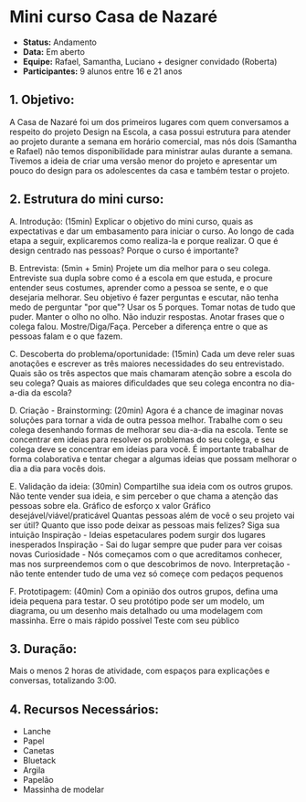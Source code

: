 # Mini curso Casa de Nazaré
* **Status:** Andamento 
* **Data:** Em aberto
* **Equipe:** Rafael, Samantha, Luciano + designer convidado (Roberta)
* **Participantes:** 9 alunos entre 16 e 21 anos


## 1. Objetivo:

A Casa de Nazaré foi um dos primeiros lugares com quem conversamos a respeito do projeto Design na Escola, a casa possui estrutura para atender ao projeto durante a semana em horário comercial, mas nós dois (Samantha e Rafael) não temos disponibilidade para ministrar aulas durante a semana.
Tivemos a ideia de criar uma versão menor do projeto e apresentar um pouco do design para os adolescentes da casa e também testar o projeto. 

## 2. Estrutura do mini curso:

A. Introdução: (15min) 
Explicar o objetivo do mini curso, quais as expectativas e dar um embasamento para iniciar o curso. Ao longo de cada etapa a seguir, explicaremos como realiza-la e porque realizar.
O que é design centrado nas pessoas?
Porque o curso é importante?

B. Entrevista: (5min + 5min)
Projete um dia melhor para o seu colega. Entreviste sua dupla sobre como é a escola em que estuda, e procure entender seus costumes, aprender como a pessoa se sente, e o que desejaria melhorar. Seu objetivo é fazer perguntas e escutar, não tenha medo de perguntar "por que"?
Usar os 5 porques.
Tomar notas de tudo que puder.
Manter o olho no olho.
Não induzir respostas.
Anotar frases que o colega falou.
Mostre/Diga/Faça.
Perceber a diferença entre o que as pessoas falam e o que fazem.

C. Descoberta do problema/oportunidade: (15min)
Cada um deve reler suas anotações e escrever as três maiores necessidades do seu entrevistado.
Quais são os três aspectos que mais chamaram atenção sobre a escola do seu colega?
Quais as maiores dificuldades que seu colega encontra no dia-a-dia da escola?

D. Criação - Brainstorming: (20min)
Agora é a chance de imaginar novas soluções para tornar a vida de outra pessoa melhor.
Trabalhe com o seu colega desenhando formas de melhorar seu dia-a-dia na escola.
Tente se concentrar em ideias para resolver os problemas do seu colega, e seu colega deve se concentrar em ideias para você. 
É importante trabalhar de forma colaborativa e tentar chegar a algumas ideias que possam melhorar o dia a dia para vocês dois.

E. Validação da ideia: (30min)
Compartilhe sua ideia com os outros grupos. Não tente vender sua ideia, e sim perceber o que chama a atenção das pessoas sobre ela.
Gráfico de esforço x valor
Gráfico desejável/viável/praticável
Quantas pessoas além de você o seu projeto vai ser útil?
Quanto que isso pode deixar as pessoas mais felizes?
Siga sua intuição
Inspiração - Ideias espetaculares podem surgir dos lugares inesperados 
Inspiração - Sai do lugar sempre que puder para ver coisas novas
Curiosidade - Nós começamos com o que acreditamos conhecer, mas nos surpreendemos com o que descobrimos de novo.
Interpretação - não tente entender tudo de uma vez só começe com pedaços pequenos

F. Prototipagem: (40min)
Com a opinião dos outros grupos, defina uma ideia pequena para testar. O seu protótipo pode ser um modelo, um diagrama, ou um desenho mais detalhado ou uma modelagem com massinha.
Erre o mais rápido possível
Teste com seu público 




## 3. Duração:
Mais o menos 2 horas de atividade, com espaços para explicações e conversas, totalizando 3:00.

## 4. Recursos Necessários:
* Lanche
* Papel
* Canetas
* Bluetack
* Argila
* Papelão
* Massinha de modelar
